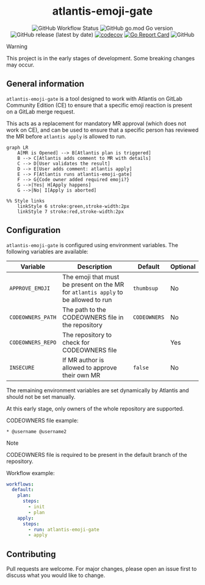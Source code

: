 <div align="center">

# atlantis-emoji-gate

![GitHub Workflow Status](https://img.shields.io/github/actions/workflow/status/shini4i/atlantis-emoji-gate/run-tests.yml?branch=main)
![GitHub go.mod Go version](https://img.shields.io/github/go-mod/go-version/shini4i/atlantis-emoji-gate)
![GitHub release (latest by date)](https://img.shields.io/github/v/release/shini4i/atlantis-emoji-gate)
[![codecov](https://codecov.io/gh/shini4i/atlantis-emoji-gate/graph/badge.svg?token=1AZLXDU1HP)](https://codecov.io/gh/shini4i/atlantis-emoji-gate)
[![Go Report Card](https://goreportcard.com/badge/github.com/shini4i/atlantis-emoji-gate)](https://goreportcard.com/report/github.com/shini4i/atlantis-emoji-gate)
![GitHub](https://img.shields.io/github/license/shini4i/atlantis-emoji-gate)


</div>

> [!WARNING]
> This project is in the early stages of development. Some breaking changes may occur.

## General information

`atlantis-emoji-gate` is a tool designed to work with Atlantis on GitLab Community Edition (CE) to ensure that a
specific emoji reaction is present on a GitLab merge request.

This acts as a replacement for mandatory MR approval (which does not work on CE), and can be used to ensure that a
specific person has reviewed the MR before `atlantis apply` is allowed to run.

```mermaid
graph LR
    A[MR is Opened] --> B[Atlantis plan is triggered]
    B --> C[Atlantis adds comment to MR with details]
    C --> D[User validates the result]
    D --> E[User adds comment: atlantis apply]
    E --> F[Atlantis runs atlantis-emoji-gate]
    F --> G{Code owner added required emoji?}
    G -->|Yes| H[Apply happens]
    G -->|No| I[Apply is aborted]

%% Style links
    linkStyle 6 stroke:green,stroke-width:2px
    linkStyle 7 stroke:red,stroke-width:2px
```

## Configuration

`atlantis-emoji-gate` is configured using environment variables. The following variables are available:

| Variable          | Description                                                                        | Default      | Optional |
|-------------------|------------------------------------------------------------------------------------|--------------|----------|
| `APPROVE_EMOJI`   | The emoji that must be present on the MR for `atlantis apply` to be allowed to run | `thumbsup`   | No       |
| `CODEOWNERS_PATH` | The path to the CODEOWNERS file in the repository                                  | `CODEOWNERS` | No       |
| `CODEOWNERS_REPO` | The repository to check for CODEOWNERS file                                        |              | Yes      |
| `INSECURE`        | If MR author is allowed to approve their own MR                                    | `false`      | No       |

The remaining environment variables are set dynamically by Atlantis and should not be set manually.

At this early stage, only owners of the whole repository are supported.

CODEOWNERS file example:

```
* @username @username2
```

> [!NOTE]
> CODEOWNERS file is required to be present in the default branch of the repository.

Workflow example:

```yaml
workflows:
  default:
    plan:
      steps:
        - init
        - plan
    apply:
      steps:
        - run: atlantis-emoji-gate
        - apply
```

## Contributing

Pull requests are welcome. For major changes, please open an issue first to discuss what you would like to change.
